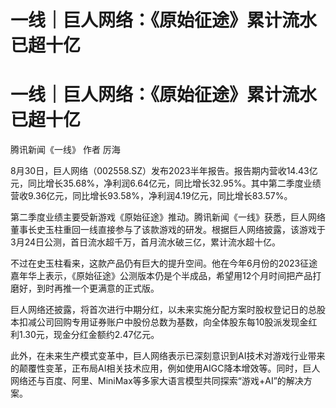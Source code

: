 # 一线｜巨人网络：《原始征途》累计流水已超十亿

# 一线｜巨人网络：《原始征途》累计流水已超十亿

腾讯新闻《一线》 作者 厉海

8月30日，巨人网络（002558.SZ）发布2023半年报告。报告期内营收14.43亿元，同比增长35.68%，净利润6.64亿元，同比增长32.95%。其中第二季度业绩营收9.36亿元，同比增长93.58%，净利润4.19亿元，同比增长83.57%。

第二季度业绩主要受新游戏《原始征途》推动。腾讯新闻《一线》获悉，巨人网络董事长史玉柱重回一线直接参与了该款游戏的研发。根据巨人网络披露，该游戏于3月24日公测，首日流水超千万，首月流水破三亿，累计流水超十亿。

不过在史玉柱看来，这款产品仍有巨大的提升空间。他在今年6月份的2023征途嘉年华上表示，《原始征途》公测版本仍是个半成品，希望用12个月时间把产品打磨好，到时再推一个更满意的正式版。

巨人网络还披露，将首次进行中期分红，以未来实施分配方案时股权登记日的总股本扣减公司回购专用证券账户中股份总数为基数，向全体股东每10股派发现金红利1.30元，现金分红金额约2.47亿元。

此外，在未来生产模式变革中，巨人网络表示已深刻意识到AI技术对游戏行业带来的颠覆性变革，正布局AI相关技术应用，例如使用AIGC降本增效等。同时，巨人网络还与百度、阿里、MiniMax等多家大语言模型共同探索“游戏+AI”的解决方案。


